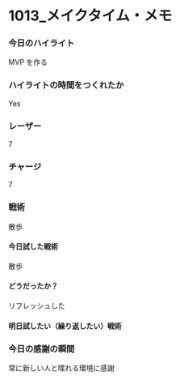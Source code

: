 # 1013\_メイクタイム・メモ

### 今日のハイライト

MVP を作る

### ハイライトの時間をつくれたか

Yes

### レーザー

7

### チャージ

7

### 戦術

散歩

#### 今日試した戦術

散歩

#### どうだったか？

リフレッシュした

#### 明日試したい（繰り返したい）戦術

### 今日の感謝の瞬間

常に新しい人と喋れる環境に感謝

